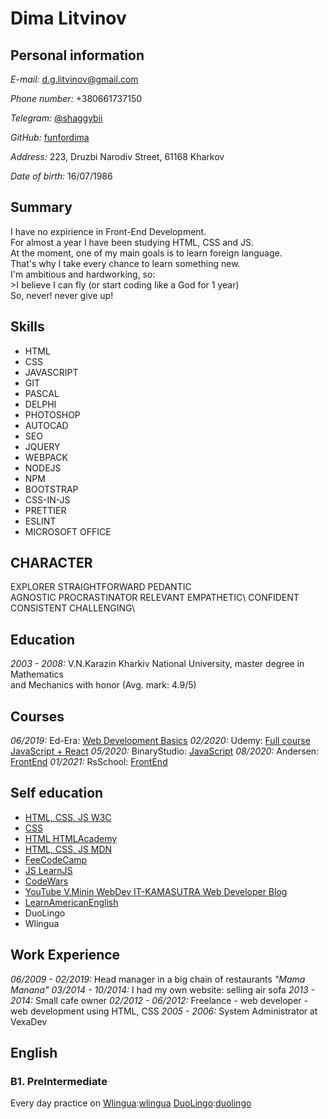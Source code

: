 # Dima Litvinov #

## Personal information ##

*E-mail:* [d.g.litvinov@gmail.com][mail]

*Phone number:* +380661737150

*Telegram:* [@shaggybii][telegram]

*GitHub:* [funfordima][git]

*Address:* 223, Druzbi Narodiv Street, 61168 Kharkov

*Date of birth:* 16/07/1986

## Summary ##

I have no expirience in Front-End Development.\
For almost a year I have been studying HTML, CSS and JS.\
At the moment, one of my main goals is to learn foreign language.\
That's why I take every chance to learn something new.\
I'm ambitious and hardworking, so:\
    >I believe I can fly
    (or start coding like a God for 1 year)\
So, never! never give up!

## Skills ##

* HTML
* CSS
* JAVASCRIPT
* GIT
* PASCAL
* DELPHI
* PHOTOSHOP
* AUTOCAD
* SEO
* JQUERY
* WEBPACK
* NODEJS
* NPM
* BOOTSTRAP
* CSS-IN-JS
* PRETTIER
* ESLINT
* MICROSOFT OFFICE

## CHARACTER ##

EXPLORER STRAIGHTFORWARD PEDANTIC\
AGNOSTIC PROCRASTINATOR RELEVANT EMPATHETIC\ 
CONFIDENT CONSISTENT CHALLENGING\

## Education ##

*2003 - 2008:* V.N.Karazin Kharkiv National University, master degree in Mathematics\
and Mechanics with  honor (Avg. mark: 4.9/5)

## Courses ##

*06/2019:* Ed-Era: [Web Development Basics][coursera]
*02/2020:* Udemy: [Full course JavaScript + React][udemy]
*05/2020:* BinaryStudio: [JavaScript][binary]
*08/2020:* Andersen: [FrontEnd][andersen]
*01/2021:* RsSchool: [FrontEnd][RsSchool]

## Self education ##

* [HTML, CSS, JS W3C](https://www.w3schools.com/)
* [CSS](https://css.in.ua/)
* [HTML HTMLAcademy](https://htmlacademy.ru/)
* [HTML, CSS, JS MDN](https://developer.mozilla.org/)
* [FeeCodeCamp](https://www.freecodecamp.org/)
* [JS LearnJS](https://learn.javascript.ru/)
* [CodeWars](https://www.codewars.com/)
* [YouTube V.Minin WebDev IT-KAMASUTRA Web Developer Blog](https://www.youtube.com/channel/UCg8ss4xW9jASrqWGP30jXiw)
* [LearnAmericanEnglish](https://www.learnamericanenglishonline.com/)
* DuoLingo
* Wlingua

## Work Experience ##

*06/2009 - 02/2019:* Head manager in a big chain of restaurants *"Mama Manana"*
*03/2014 - 10/2014:* I had my own website: selling air sofa
*2013 - 2014:* Small cafe owner
*02/2012 - 06/2012:* Freelance - web developer - web development using HTML, CSS
*2005 - 2006:* System Administrator at VexaDev

## English ##

### B1. PreIntermediate ###
Every day practice on [Wlingua]:[wlingua] [DuoLingo]:[duolingo]

[coursera]: https://courses.ed-era.com/courses/course-v1:EDERA_BBF+WEB+2019/info
[binary]: https://academy.binary-studio.com/ua/technology/js/
[andersen]: https://andersenlab.com/events
[RsSchool]: https://docs.rs.school/#/rs-school-chats
[udemy]: https://www.udemy.com/course/javascript_full/learn
[wlingua]: https://wlingua.com/en/
[duolingo]: https://en.duolingo.com/
[mail]: mailto:d.g.litvinov@gmail.com
[telegram]: https://t.me/shaggybii
[git]: https://github.com/funfordima